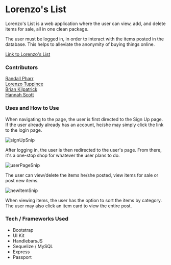 # Lorenzo's List  
Lorenzo's List is a web application where the user can view,
add, and delete items for sale, all in one clean package.  

The user must be logged in, in order to interact with the items posted
in the database.  This helps to alleviate the anonymity of buying things online.  

[Link to Lorenzo's List](https://dry-meadow-42689.herokuapp.com/)  

### Contributors  
[Randall Pharr](https://github.com/krpharr)    
[Lorenzo Tuppince](https://github.com/Ltuppince)  
[Brian Kilpatrick](https://github.com/thebriankilpatrick)  
[Hannah Scott](https://github.com/haloscot)  

### Uses and How to Use  
When navigating to the page, the user is first directed to the Sign Up page.  
If the user already already has an account, he/she may simply click the link to the login page.  

![signUpSnip](https://user-images.githubusercontent.com/43326943/75594455-d1193980-5a56-11ea-95fe-4cb28301aa1d.PNG)  

After logging in, the user is then redirected to the user's page.  From there, it's a one-stop shop
for whatever the user plans to do.  

![userPageSnip](https://user-images.githubusercontent.com/43326943/75594596-379e5780-5a57-11ea-99d9-75c7f1e25ddd.PNG)  

The user can view/delete the items he/she posted, view items for sale or post new items.  

![newItemSnip](https://user-images.githubusercontent.com/43326943/75594614-484ecd80-5a57-11ea-89bd-0c06728de9b7.PNG)  

When viewing items, the user has the option to sort the items by category.  The user may also click
an item card to view the entire post.  

### Tech / Frameworks Used  
* Bootstrap  
* UI Kit  
* HandlebarsJS  
* Sequelize / MySQL    
* Express  
* Passport  

